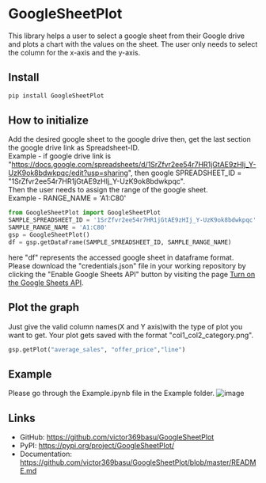 # GoogleSheetPlot
This library helps a user to select a google sheet from their Google drive and plots a chart with the values on the sheet. The user only needs to select the column for the x-axis and the y-axis.
<br>
## Install
``` python
pip install GoogleSheetPlot
```
## How to initialize
Add the desired google sheet to the google drive then, get the last section the google drive link as Spreadsheet-ID.
<br>
Example - if google drive link is "https://docs.google.com/spreadsheets/d/1SrZfvr2ee54r7HR1jGtAE9zHIj_Y-UzK9ok8bdwkpqc/edit?usp=sharing", then google SPREADSHEET_ID = "1SrZfvr2ee54r7HR1jGtAE9zHIj_Y-UzK9ok8bdwkpqc".
<br>
Then the user needs to assign the range of the google sheet.
<br>
Example - RANGE_NAME = 'A1:C80'

``` python
from GoogleSheetPlot import GoogleSheetPlot
SAMPLE_SPREADSHEET_ID = '1SrZfvr2ee54r7HR1jGtAE9zHIj_Y-UzK9ok8bdwkpqc'
SAMPLE_RANGE_NAME = 'A1:C80'
gsp = GoogleSheetPlot()
df = gsp.getDataFrame(SAMPLE_SPREADSHEET_ID, SAMPLE_RANGE_NAME)
```
here "df" represents the accessed google sheet in dataframe format.
<br>
Please download the "credentials.json" file in your working repository by clicking the "Enable Google Sheets API" button
by visiting the page [Turn on the Google Sheets API](https://developers.google.com/sheets/api/quickstart/python#step_1_turn_on_the).
<br>
## Plot the graph
Just give the valid column names(X and Y axis)with the type of plot you want to get.
Your plot gets saved with the format "col1_col2_category.png".
``` python
gsp.getPlot("average_sales", "offer_price","line")
```
## Example
Please go through the Example.ipynb file in the Example folder.
![image](Example/average_sales_offer_price_scatter.png?raw=true)
## Links
- GitHub: https://github.com/victor369basu/GoogleSheetPlot
- PyPI: https://pypi.org/project/GoogleSheetPlot/
- Documentation: https://github.com/victor369basu/GoogleSheetPlot/blob/master/README.md
